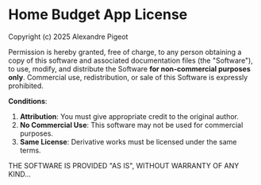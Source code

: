 # Home Budget App License

Copyright (c) 2025 Alexandre Pigeot

Permission is hereby granted, free of charge, to any person obtaining a copy of this software and associated documentation files (the "Software"), to use, modify, and distribute the Software **for non-commercial purposes only**. Commercial use, redistribution, or sale of this Software is expressly prohibited.

**Conditions**:
1. **Attribution**: You must give appropriate credit to the original author.
2. **No Commercial Use**: This software may not be used for commercial purposes.
3. **Same License**: Derivative works must be licensed under the same terms.

THE SOFTWARE IS PROVIDED "AS IS", WITHOUT WARRANTY OF ANY KIND...